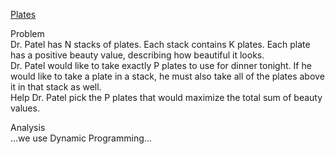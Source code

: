 [Plates](https://codingcompetitions.withgoogle.com/kickstart/round/000000000019ffc7/00000000001d40bb#problem)  

Problem  
Dr. Patel has N stacks of plates. Each stack contains K plates. Each plate has a positive beauty value, describing how beautiful it looks.  
Dr. Patel would like to take exactly P plates to use for dinner tonight. If he would like to take a plate in a stack, he must also take all of the plates above it in that stack as well.  
Help Dr. Patel pick the P plates that would maximize the total sum of beauty values.  

Analysis  
...we use Dynamic Programming...